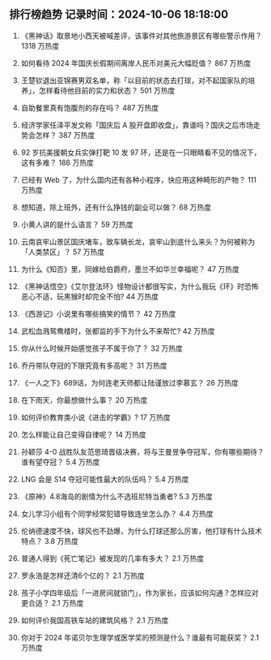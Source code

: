 
## 排行榜趋势 记录时间：2024-10-06 18:18:00
  
  1. 《黑神话》取景地小西天被喊差评，该事件对其他旅游景区有哪些警示作用？ 1318 万热度
    
  2. 如何看待 2024 年国庆长假期间离岸人民币对美元大幅贬值？ 867 万热度
    
  3. 王楚钦退出亚锦赛男双名单，称「以目前的状态去打球，对不起国家队的培养」，怎样看待他目前的实力和状态？ 501 万热度
    
  4. 自助餐里真有饱腹剂的存在吗？ 487 万热度
    
  5. 经济学家任泽平发文称「国庆后 A 股开盘即收盘」，靠谱吗？国庆之后市场走势会怎样？ 387 万热度
    
  6. 92 岁抗美援朝女兵实弹打靶 10 发 97 环，还是在一只眼睛看不见的情况下，这有多难？ 186 万热度
    
  7. 已经有 Web 了，为什么国内还有各种小程序，快应用这种畸形的产物？ 111 万热度
    
  8. 想知道，除上班外，还有什么挣钱的副业可以做？ 68 万热度
    
  9. 小黄人讲的是什么语言？ 59 万热度
    
  10. 云南哀牢山景区国庆堵车，致车辆长龙，哀牢山到底什么来头？为何被称为「人类禁区」？ 57 万热度
    
  11. 为什么《知否》里，同嫁给伯爵府，墨兰不如华兰幸福呢？ 47 万热度
    
  12. 《黑神话悟空》《艾尔登法环》怪物设计都很写实，为什么我玩《环》时恐怖恶心不适，玩黑猴时却完全不怕? 44 万热度
    
  13. 《西游记》小说里有哪些搞笑的情节？ 42 万热度
    
  14. 武松血溅鸳鸯楼时，张都监的手下为什么不来帮忙? 42 万热度
    
  15. 你从什么时候开始感觉孩子不属于你了？ 32 万热度
    
  16. 乔丹带队夺冠的下限究竟有多高呢？ 31 万热度
    
  17. 《一人之下》689话，为何连老天师都让陆谨放过李慕玄？ 26 万热度
    
  18. 在下雨天，你最想做什么事？ 20 万热度
    
  19. 如何评价教育类小说《进击的学霸》? 17 万热度
    
  20. 怎么样能让自己变得自律呢？ 14 万热度
    
  21. 孙颖莎 4-0 战胜队友范思琦晋级决赛，将与王曼昱争夺冠军，你有哪些期待？谁有望夺冠？ 5.4 万热度
    
  22. LNG 会是 S14 夺冠可能性最大的队伍吗？ 5.4 万热度
    
  23. 《原神》4.8海岛的剧情为什么不选班尼特当勇者? 5.3 万热度
    
  24. 女儿学习小组有个同学经常犯错导致连坐怎么办？ 4.4 万热度
    
  25. 伦纳德速度不快，球风也不劲爆，为什么打球还那么厉害，他打球有什么技术特点？ 3.8 万热度
    
  26. 普通人得到《死亡笔记》被发现的几率有多大？ 2.1 万热度
    
  27. 罗永浩是怎样还清6个亿的？ 2.1 万热度
    
  28. 孩子小学四年级后「一进房间就锁门」，作为家长，应该如何沟通？怎样应对更合适？ 2.1 万热度
    
  29. 如何评价我国高铁车站的建筑风格？ 2.1 万热度
    
  30. 你对于 2024 年诺贝尔生理学或医学奖的预测是什么？谁最有可能获奖？ 2.1 万热度
    